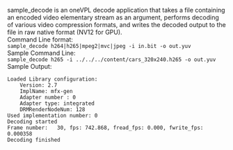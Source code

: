 sample_decode is an oneVPL decode application that takes a file containing an encoded video elementary stream as an argument, performs decoding of various video compression formats, and writes the decoded output to the file in raw native format (NV12 for GPU).  
Command Line format:  
```sample_decode h264|h265|mpeg2|mvc|jpeg -i in.bit -o out.yuv```  
Sample Command Line:  
```sample_decode h265 -i ../../../content/cars_320x240.h265 -o out.yuv```  
Sample Output:  
```
Loaded Library configuration:  
    Version: 2.7  
    ImplName: mfx-gen  
    Adapter number : 0  
    Adapter type: integrated  
    DRMRenderNodeNum: 128  
Used implementation number: 0  
Decoding started  
Frame number:   30, fps: 742.868, fread_fps: 0.000, fwrite_fps: 0.000358  
Decoding finished
```
